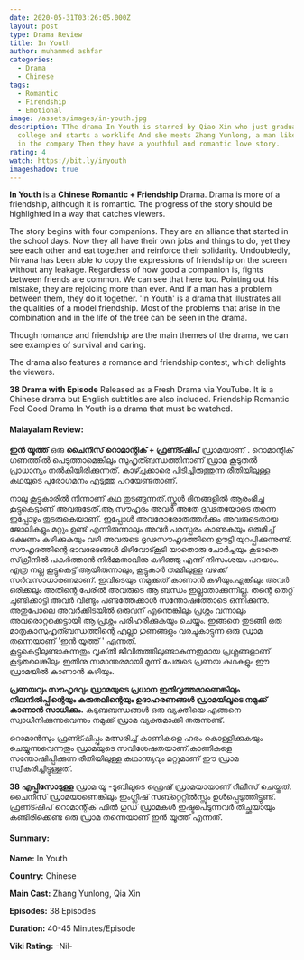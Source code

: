 ```yaml
---
date: 2020-05-31T03:26:05.000Z
layout: post
type: Drama Review
title: In Youth
author: muhammed ashfar
categories:
  - Drama
  - Chinese
tags:
  - Romantic
  - Firendship
  - Emotional
image: /assets/images/in-youth.jpg
description: TThe drama In Youth is starred by Qiao Xin who just graduates from
  college and starts a worklife And she meets Zhang Yunlong, a man like a god,
  in the company Then they have a youthful and romantic love story.
rating: 4
watch: https://bit.ly/inyouth
imageshadow: true
---
```

 **In Youth**  is a  **Chinese Romantic + Friendship**  Drama. Drama is more of a friendship, although it is romantic. The progress of the story should be highlighted in a way that catches viewers.

The story begins with four companions. They are an alliance that started in the school days. Now they all have their own jobs and things to do, yet they see each other and eat together and reinforce their solidarity. Undoubtedly, Nirvana has been able to copy the expressions of friendship on the screen without any leakage. Regardless of how good a companion is, fights between friends are common. We can see that here too. Pointing out his mistake, they are rejoicing more than ever. And if a man has a problem between them, they do it together. 'In Youth' is a drama that illustrates all the qualities of a model friendship. Most of the problems that arise in the combination and in the life of the tree can be seen in the drama.

Though romance and friendship are the main themes of the drama, we can see examples of survival and caring.

The drama also features a romance and friendship contest, which delights the viewers.

 **38 Drama with Episode**  Released as a Fresh Drama via YouTube. It is a Chinese drama but English subtitles are also included. Friendship Romantic Feel Good Drama In Youth is a drama that must be watched.

#### Malayalam Review:

**ഇൻ യൂത്ത്** ഒരു **ചൈനീസ് റൊമാന്റിക് + ഫ്രണ്ട്ഷിപ്** ഡ്രാമയാണ് . റൊമാന്റിക് ഗണത്തിൽ പെടുത്താമെങ്കിലും സുഹൃത്ബന്ധത്തിനാണ് ഡ്രാമ കൂടുതൽ പ്രാധാന്യം നൽകിയിരിക്കുന്നത്. കാഴ്ച്ചക്കാരെ പിടിച്ചിരുത്തുന്ന രീതിയിലുള്ള കഥയുടെ പുരോഗമനം എടുത്തു പറയേണ്ടതാണ്.

നാലു കൂട്ടുകാരിൽ നിന്നാണ് കഥ തുടങ്ങുന്നത്.സ്കൂൾ ദിനങ്ങളിൽ ആരംഭിച്ച കൂട്ടുകെട്ടാണ് അവരുടേത്.ആ സൗഹൃദം അവർ അതേ ദൃഢതയോടെ തന്നെ ഇപ്പോഴും തുടരുകെയാണ്. ഇപ്പോൾ അവരോരോരുത്തർക്കും അവരുടെതായ ജോലികളും മറ്റും ഉണ്ട് എന്നിരുന്നാലും അവർ പരസ്പരം കാണുകയും ഒരുമിച്ച് ഭക്ഷണം കഴിക്കുകയും വഴി അവരുടെ ദൃഢസൗഹൃദത്തിനെ ഊട്ടി യുറപ്പിക്കുന്നുണ്ട്. സൗഹൃദത്തിന്റെ ഭാവഭേദങ്ങൾ മിഴിവോട്കൂടി യാതൊരു ചോർച്ചയും കൂടാതെ സ്‌ക്രീനിൽ പകർത്താൻ നിർമ്മതാവിനു കഴിഞ്ഞു എന്ന് നിസംശയം പറയാം. എത്ര നല്ല കൂട്ടുകെട്ട് ആയിരുന്നാലും, കൂട്ടുകാർ തമ്മിലുള്ള വഴക്ക് സർവസാധാരണമാണ്. ഇവിടെയും നമുക്കത് കാണാൻ കഴിയും.എങ്കിലും അവർ ഒരിക്കലും അതിന്റെ പേരിൽ അവരുടെ ആ ബന്ധം ഇല്ലാതാക്കുന്നില്ല. തന്റെ തെറ്റ് ചൂണ്ടിക്കാട്ടി അവർ വീണ്ടും പണ്ടത്തേക്കാൾ സന്തോഷത്തോടെ ഒന്നിക്കുന്നു. അതുപോലെ അവർക്കിടയിൽ ഒരുവന് എന്തെങ്കിലും പ്രശ്നം വന്നാലും അവരൊറ്റക്കെട്ടായി ആ പ്രശ്നം പരിഹരിക്കുകയും ചെയ്യും. ഇങ്ങനെ തുടങ്ങി ഒരു മാതൃകാസുഹൃത്ബന്ധത്തിന്റെ എല്ലാ ഗുണങ്ങളും വരച്ചുകാട്ടുന്ന ഒരു ഡ്രാമ തന്നെയാണ് 'ഇൻ യൂത്ത് ' എന്നത്.\
കൂട്ടുകെട്ടിലുണ്ടാകുന്നതും വൃക്‌തി ജീവിതത്തിലുണ്ടാകുന്നതുമായ പ്രശ്നങ്ങളാണ് കൂടുതലെങ്കിലും ഇതിനു സമാന്തരമായി മൂന്ന് പേരുടെ പ്രണയ കഥകളും ഈ ഡ്രാമയിൽ കാണാൻ കഴിയും.

**പ്രണയവും സൗഹൃദവും ഡ്രാമയുടെ പ്രധാന ഇതിവൃത്തമാണെങ്കിലും നിലനിൽപ്പിന്റെയും കരുതലിന്റെയും ഉദാഹരണങ്ങൾ ഡ്രാമയിലൂടെ നമുക്ക് കാണാൻ സാധിക്കും.** കുടുബബന്ധങ്ങൾ ഒരു വ്യക്തിയെ എങ്ങനെ സ്വാധീനിക്കുന്നുവെന്നും നമുക്ക് ഡ്രാമ വ്യക്തമാക്കി തരുന്നുണ്ട്.

റൊമാൻസും ഫ്രണ്ട്ഷിപ്പും മത്സരിച്ച് കാണികളെ ഹരം കൊള്ളിക്കുകയും ചെയ്യുന്നുവെന്നതും ഡ്രാമയുടെ സവിശേഷതയാണ്.കാണികളെ സന്തോഷിപ്പിക്കുന്ന രീതിയിലുള്ള കഥാന്ത്യവും മറ്റുമാണ് ഈ ഡ്രാമ സ്വീകരിച്ചിട്ടുള്ളത്.

**38 എപ്പിസോടുള്ള** ഡ്രാമ യൂ -ടൂബിലൂടെ ഫ്രെഷ് ഡ്രാമയായാണ് റീലീസ് ചെയ്തത്. ചൈനീസ് ഡ്രാമയാണെങ്കിലും ഇംഗ്ലീഷ് സബ്റ്റെറ്റിൽസ്സും ഉൾപ്പെടുത്തിട്ടുണ്ട്. ഫ്രണ്ട്ഷിപ് റൊമാന്റിക് ഫീൽ ഗുഡ് ഡ്രാമകൾ ഇഷ്ടപെടുന്നവർ തീച്ഛയായും കണ്ടിരിക്കെണ്ട ഒരു ഡ്രാമ തന്നെയാണ് ഇൻ യൂത്ത് എന്നത്.

#### Summary:

**Name:** In Youth

**Country:**  Chinese

**Main Cast:** Zhang Yunlong, Qia Xin

**Episodes:** 38 Episodes

**Duration:** 40-45 Minutes/Episode

**Viki Rating:** -Nil-